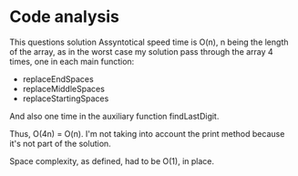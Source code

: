 # Code analysis

This questions solution Assyntotical speed time is O(n), n being the length of the array, as in the worst case my solution pass through the array 4 times, one in each main function:
* replaceEndSpaces
* replaceMiddleSpaces
* replaceStartingSpaces

And also one time in the auxiliary function findLastDigit.

Thus, O(4n) = O(n). I'm not taking into account the print method because it's not part of the solution.

Space complexity, as defined, had to be O(1), in place.